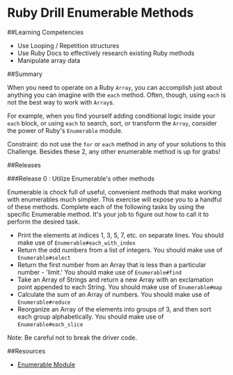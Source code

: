 # Ruby Drill Enumerable Methods

##Learning Competencies

* Use Looping / Repetition structures
* Use Ruby Docs to effectively research existing Ruby methods
* Manipulate array data

##Summary

When you need to operate on a Ruby `Array`, you can accomplish just about anything you can imagine with the `each` method. Often, though, using `each` is not the best way to work with `Array`s.

For example, when you find yourself adding conditional logic inside your `each` block, or using `each` to search, sort, or transform the `Array`, consider the power of Ruby's `Enumerable` module.

Constraint: do not use the `for` or `each` method in any of your solutions to this Challenge. Besides these 2, any other enumerable method is up for grabs!

##Releases

###Release 0 : Utilize Enumerable's other methods

Enumerable is chock full of useful, convenient methods that make working with enumerables much simpler. This exercise will expose you to a handful of these methods. Complete each of the following tasks by using the specific Enumerable method. It's your job to figure out how to call it to perform the desired task.

* Print the elements at indices 1, 3, 5, 7, etc. on separate lines. You should make use of `Enumerable#each_with_index`
* Return the odd numbers from a list of integers. You should make use of `Enumerable#select`
* Return the first number from an Array that is less than a particular number - 'limit.' You should make use of `Enumerable#find`
* Take an Array of Strings and return a new Array with an exclamation point appended to each String. You should make use of `Enumerable#map`
* Calculate the sum of an Array of numbers. You should make use of `Enumerable#reduce`
* Reorganize an Array of the elements into groups of 3, and then sort each group alphabetically. You should make use of `Enumerable#each_slice`


Note: Be careful not to break the driver code.

##Resources

* [Enumerable Module](http://ruby-doc.org/core-2.1.0/Enumerable.html)